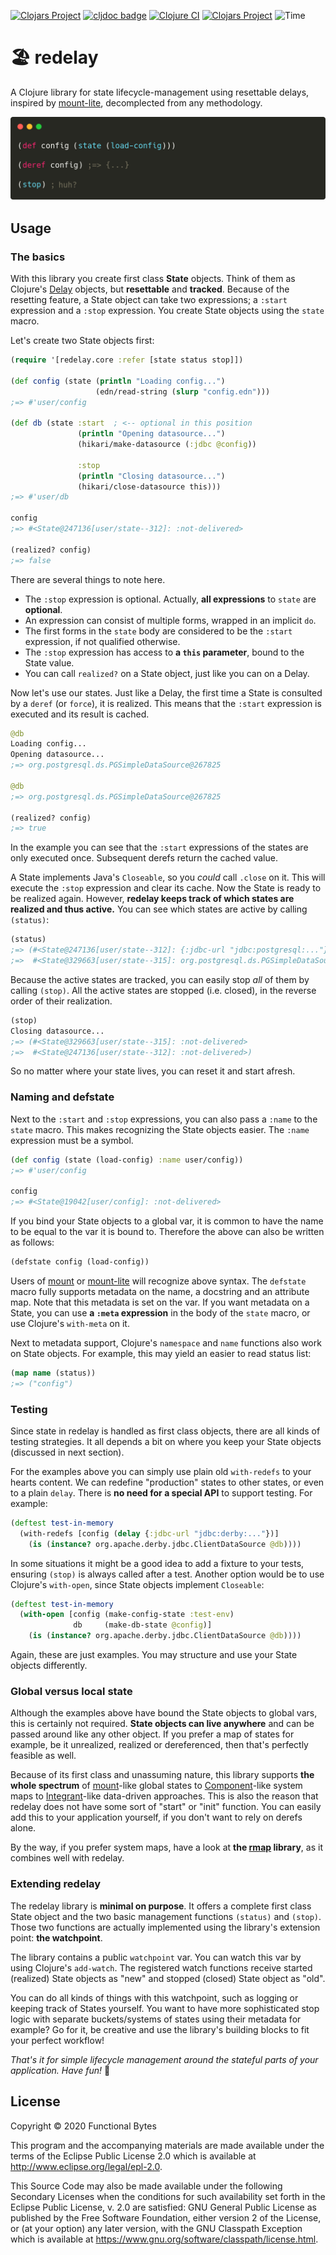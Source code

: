 [![Clojars Project](https://img.shields.io/clojars/v/functionalbytes/redelay.svg)](https://clojars.org/functionalbytes/redelay)
[![cljdoc badge](https://cljdoc.org/badge/functionalbytes/redelay)](https://cljdoc.org/d/functionalbytes/redelay/CURRENT)
[![Clojure CI](https://github.com/aroemers/redelay/workflows/Clojure%20CI/badge.svg?branch=master)](https://github.com/aroemers/redelay/actions?query=workflow%3A%22Clojure+CI%22)
[![Clojars Project](https://img.shields.io/clojars/dt/functionalbytes/redelay?color=blue)](https://clojars.org/functionalbytes/redelay)
![Time](https://img.shields.io/badge/time-delayed-brightgreen)

# 🏖 redelay

A Clojure library for state lifecycle-management using resettable delays, inspired by [mount-lite](https://github.com/aroemers/mount-lite), decomplected from any methodology.

![Banner](banner.png)

## Usage

### The basics

With this library you create first class **State** objects.
Think of them as Clojure's [Delay](https://clojuredocs.org/clojure.core/delay) objects, but **resettable** and **tracked**.
Because of the resetting feature, a State object can take two expressions; a `:start` expression and a `:stop` expression.
You create State objects using the `state` macro.

Let's create two State objects first:

```clj
(require '[redelay.core :refer [state status stop]])

(def config (state (println "Loading config...")
                   (edn/read-string (slurp "config.edn")))
;=> #'user/config

(def db (state :start  ; <-- optional in this position
               (println "Opening datasource...")
               (hikari/make-datasource (:jdbc @config))

               :stop
               (println "Closing datasource...")
               (hikari/close-datasource this)))
;=> #'user/db

config
;=> #<State@247136[user/state--312]: :not-delivered>

(realized? config)
;=> false
```

There are several things to note here.

- The `:stop` expression is optional. Actually, **all expressions** to `state` are **optional**.
- An expression can consist of multiple forms, wrapped in an implicit `do`.
- The first forms in the `state` body are considered to be the `:start` expression, if not qualified otherwise.
- The `:stop` expression has access to **a `this` parameter**, bound to the State value.
- You can call `realized?` on a State object, just like you can on a Delay.

Now let's use our states.
Just like a Delay, the first time a State is consulted by a `deref` (or `force`), it is realized.
This means that the `:start` expression is executed and its result is cached.

```clj
@db
Loading config...
Opening datasource...
;=> org.postgresql.ds.PGSimpleDataSource@267825

@db
;=> org.postgresql.ds.PGSimpleDataSource@267825

(realized? config)
;=> true
```

In the example you can see that the `:start` expressions of the states are only executed once.
Subsequent derefs return the cached value.

A State implements Java's `Closeable`, so you _could_ call `.close` on it.
This will execute the `:stop` expression and clear its cache.
Now the State is ready to be realized again.
However, **redelay keeps track of which states are realized and thus active.**
You can see which states are active by calling `(status)`:

```clj
(status)
;=> (#<State@247136[user/state--312]: {:jdbc-url "jdbc:postgresql:..."}>
;=>  #<State@329663[user/state--315]: org.postgresql.ds.PGSimpleDataSource@267825>)
```

Because the active states are tracked, you can easily stop _all_ of them by calling `(stop)`.
All the active states are stopped (i.e. closed), in the reverse order of their realization.

```clj
(stop)
Closing datasource...
;=> (#<State@329663[user/state--315]: :not-delivered>
;=>  #<State@247136[user/state--312]: :not-delivered>)
```

So no matter where your state lives, you can reset it and start afresh.

### Naming and defstate

Next to the `:start` and `:stop` expressions, you can also pass a `:name` to the `state` macro.
This makes recognizing the State objects easier.
The `:name` expression must be a symbol.

```clj
(def config (state (load-config) :name user/config))
;=> #'user/config

config
;=> #<State@19042[user/config]: :not-delivered>
```

If you bind your State objects to a global var, it is common to have the name to be equal to the var it is bound to.
Therefore the above can also be written as follows:

```clj
(defstate config (load-config))
```

Users of [mount](https://github.com/tolitius/mount) or [mount-lite](https://github.com/aroemers/mount-lite) will recognize above syntax.
The `defstate` macro fully supports metadata on the name, a docstring and an attribute map.
Note that this metadata is set on the var.
If you want metadata on a State, you can use **a `:meta` expression** in the body of the `state` macro, or use Clojure's `with-meta` on it.

Next to metadata support, Clojure's `namespace` and `name` functions also work on State objects.
For example, this may yield an easier to read status list:

```clj
(map name (status))
;=> ("config")
```

### Testing

Since state in redelay is handled as first class objects, there are all kinds of testing strategies.
It all depends a bit on where you keep your State objects (discussed in next section).

For the examples above you can simply use plain old `with-redefs` to your hearts content.
We can redefine "production" states to other states, or even to a plain `delay`.
There is **no need for a special API** to support testing.
For example:

```clj
(deftest test-in-memory
  (with-redefs [config (delay {:jdbc-url "jdbc:derby:..."})]
    (is (instance? org.apache.derby.jdbc.ClientDataSource @db))))
```

In some situations it might be a good idea to add a fixture to your tests, ensuring `(stop)` is always called after a test.
Another option would be to use Clojure's `with-open`, since State objects implement `Closeable`:

```clj
(deftest test-in-memory
  (with-open [config (make-config-state :test-env)
              db     (make-db-state @config)]
    (is (instance? org.apache.derby.jdbc.ClientDataSource @db))))
```

Again, these are just examples.
You may structure and use your State objects differently.

### Global versus local state

Although the examples above have bound the State objects to global vars, this is certainly not required.
**State objects can live anywhere** and can be passed around like any other object.
If you prefer a map of states for example, be it unrealized, realized or dereferenced, then that's perfectly feasible as well.

Because of its first class and unassuming nature, this library supports **the whole spectrum** of [mount](https://github.com/aroemers/mount-lite)-like global states to [Component](https://github.com/stuartsierra/component)-like system maps to [Integrant](https://github.com/weavejester/integrant)-like data-driven approaches.
This is also the reason that redelay does not have some sort of "start" or "init" function.
You can easily add this to your application yourself, if you don't want to rely on derefs alone.

By the way, if you prefer system maps, have a look at **the [rmap](https://github.com/aroemers/rmap) library**, as it combines well with redelay.

### Extending redelay

The redelay library is **minimal on purpose**.
It offers a complete first class State object and the two basic management functions `(status)` and `(stop)`.
Those two functions are actually implemented using the library's extension point: **the watchpoint**.

The library contains a public `watchpoint` var.
You can watch this var by using Clojure's `add-watch`.
The registered watch functions receive started (realized) State objects as "new" and stopped (closed) State object as "old".

You can do all kinds of things with this watchpoint, such as logging or keeping track of States yourself.
You want to have more sophisticated stop logic with separate buckets/systems of states using their metadata for example?
Go for it, be creative and use the library's building blocks to fit your perfect workflow!

_That's it for simple lifecycle management around the stateful parts of your application. Have fun!_ 🚀

## License

Copyright © 2020 Functional Bytes

This program and the accompanying materials are made available under the
terms of the Eclipse Public License 2.0 which is available at
http://www.eclipse.org/legal/epl-2.0.

This Source Code may also be made available under the following Secondary
Licenses when the conditions for such availability set forth in the Eclipse
Public License, v. 2.0 are satisfied: GNU General Public License as published by
the Free Software Foundation, either version 2 of the License, or (at your
option) any later version, with the GNU Classpath Exception which is available
at https://www.gnu.org/software/classpath/license.html.
